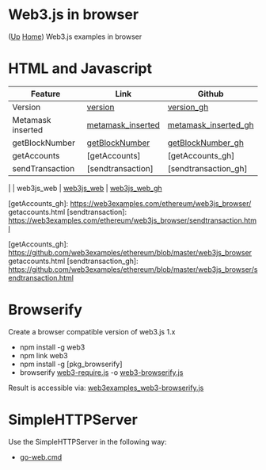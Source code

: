 # Web3.js in browser  <!-- omit in toc --> 
([Up](..) [Home](..\..))
Web3.js examples in browser

# HTML and Javascript
  
| Feature           | Link                  | Github
| ---------         | -------               | ----------- 
| Version           | [version]             | [version_gh]
| Metamask inserted | [metamask_inserted]   | [metamask_inserted_gh]
| getBlockNumber    | [getBlockNumber]      | [getBlockNumber_gh]
| getAccounts       | [getAccounts]         | [getAccounts_gh]
| sendTransaction   | [sendtransaction]     | [sendtransaction_gh]
|
| web3js_web | [web3js_web] | [web3js_web_gh]


[version]:           https://web3examples.com/ethereum/web3js_browser/version.html
[web3js_web]:        https://web3examples.com/ethereum/web3js_browser/web3js_web.html
[metamask_inserted]: https://web3examples.com/ethereum/web3js_browser/metamask_inserted.html
[getBlockNumber]:    https://web3examples.com/ethereum/web3js_browser/getBlockNumber.html
[getAccounts_gh]:    https://web3examples.com/ethereum/web3js_browser/ getaccounts.html
[sendtransaction]:   https://web3examples.com/ethereum/web3js_browser/sendtransaction.html

[version_gh]:            https://github.com/web3examples/ethereum/blob/master/web3js_browser/version.html
[web3js_web_gh]:         https://github.com/web3examples/ethereum/blob/master/web3js_browser/web3js_web.html
[metamask_inserted_gh]:  https://github.com/web3examples/ethereum/blob/master/web3js_browser/metamask_inserted.html
[getBlockNumber_gh]:     https://github.com/web3examples/ethereum/blob/master/web3js_browser/getBlockNumber.html
[getAccounts_gh]:        https://github.com/web3examples/ethereum/blob/master/web3js_browser getaccounts.html
[sendtransaction_gh]:    https://github.com/web3examples/ethereum/blob/master/web3js_browser/sendtransaction.html


# Browserify

Create a browser compatible version of web3.js 1.x
* npm install -g web3
* npm link web3
* npm install -g [pkg_browserify]
* browserify [web3-require.js] -o [web3-browserify.js]

Result is accessible via: [web3examples_web3-browserify.js]

[browserify]:                      https://www.npmjs.com/package/browserify
[web3-require.js]:                 https://github.com/web3examples/ethereum/blob/master/web3js_browser/web3-require.js
[web3-browserify.js]:              https://github.com/web3examples/ethereum/blob/master/web3js_browser/web3-browserify.js
[web3examples_web3-browserify.js]: http://web3examples.com/ethereum/web3js_browser/web3-browserify.js

# SimpleHTTPServer

Use the SimpleHTTPServer in the following way:
* [go-web.cmd]

[go-web.cmd]: https://github.com/web3examples/ethereum/blob/master/web3js_browser/go-web.cmd
